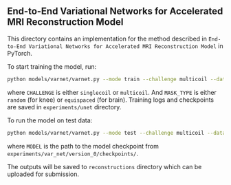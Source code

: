 ## End-to-End Variational Networks for Accelerated MRI Reconstruction Model

This directory contains an implementation for the method described in `End-to-End Variational Networks for Accelerated MRI Reconstruction Model` in PyTorch.

To start training the model, run:
```bash
python models/varnet/varnet.py --mode train --challenge multicoil --data-path DATA --exp var_net --mask-type MASK_TYPE
```
where `CHALLENGE` is either `singlecoil` or `multicoil`. And `MASK_TYPE` is either `random` (for knee)
or `equispaced` (for brain). Training logs and checkpoints are saved in `experiments/unet` directory.

To run the model on test data:
```bash
python models/varnet/varnet.py --mode test --challenge multicoil --data-path DATA --exp var_net --mask-type MASK_TYPE --out-dir reconstructions --checkpoint MODEL
```
where `MODEL` is the path to the model checkpoint from `experiments/var_net/version_0/checkpoints/`.

The outputs will be saved to `reconstructions` directory which can be uploaded for submission.
